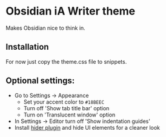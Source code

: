 # Obsidian iA Writer theme

Makes Obsidian nice to think in.

## Installation

For now just copy the theme.css file to snippets.


## Optional settings:
- Go to Settings → Appearance
	- Set your accent color to `#18BEEC`
	- Turn off 'Show tab title bar' option
	- Turn on 'Translucent window' option
- In Settings → Editor turn off 'Show indentation guides'
- Install [hider plugin]([](https://github.com/kepano/obsidian-hider)) and hide UI elements for a cleaner look
